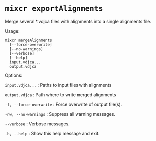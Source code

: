 # `mixcr exportAlignments`

Merge several *.vdjca files with alignments into a single alignments file.

Usage:

```shell
mixcr mergeAlignments
  [--force-overwrite]
  [--no-warnings]
  [--verbose]
  [--help]
  input.vdjca...
  output.vdjca
```

Options:

`input.vdjca...`
: Paths to input files with alignments

`output.vdjca`
: Path where to write merged alignments

`-f, --force-overwrite`
: Force overwrite of output file(s).

`-nw, --no-warnings`
: Suppress all warning messages.

`--verbose`
: Verbose messages.

`-h, --help`
: Show this help message and exit.